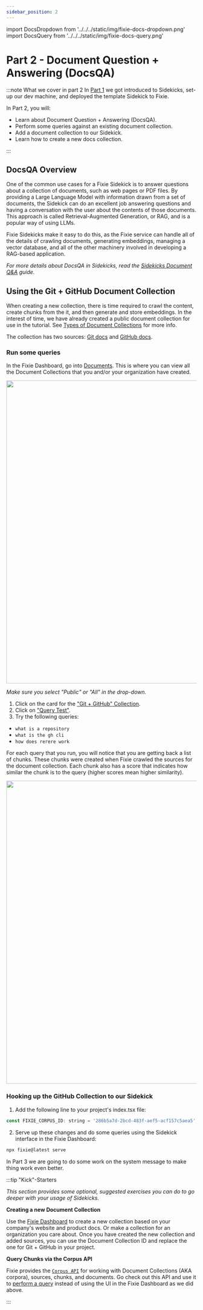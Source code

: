 ```yaml
---
sidebar_position: 2
---
```


import DocsDropdown from '../../../static/img/fixie-docs-dropdown.png'
import DocsQuery from '../../../static/img/fixie-docs-query.png'

# Part 2 - Document Question + Answering (DocsQA)

:::note What we cover in part 2
In [Part 1](./part1-intro) we got introduced to Sidekicks, set-up our dev machine, and deployed the template Sidekick to Fixie.

In Part 2, you will:

- Learn about Document Question + Answering (DocsQA).
- Perform some queries against an existing document collection.
- Add a document collection to our Sidekick.
- Learn how to create a new docs collection.

:::

## DocsQA Overview

One of the common use cases for a Fixie Sidekick is to answer questions about a collection of documents, such as web pages or PDF files. By providing a Large Language Model with information drawn from a set of documents, the Sidekick can do an excellent job answering questions and having a conversation with the user about the contents of those documents. This approach is called Retrieval-Augmented Generation, or RAG, and is a popular way of using LLMs.

Fixie Sidekicks make it easy to do this, as the Fixie service can handle all of the details of crawling documents, generating embeddings, managing a vector database, and all of the other machinery involved in developing a RAG-based application.

_For more details about DocsQA in Sidekicks, read the [Sidekicks Document Q&A](../../sidekicks/sidekicks-docsqa) guide._

## Using the Git + GitHub Document Collection

When creating a new collection, there is time required to crawl the content, create chunks from the it, and then generate and store embeddings. In the interest of time, we have already created a public document collection for use in the tutorial. See [Types of Document Collections](../../sidekicks/sidekicks-quickstart#types-of-document-collections) for more info.

The collection has two sources: [Git docs](https://git-scm.com/doc) and [GitHub docs](https://docs.github.com/en).

### Run some queries

In the Fixie Dashboard, go into [Documents](https://console.fixie.ai/documents). This is where you can view all the Document Collections that you and/or your organization have created.

<img src={DocsDropdown} alt="" width="800"/>

_Make sure you select "Public" or "All" in the drop-down._

1. Click on the card for the ["Git + GitHub" Collection](https://console.fixie.ai/documents/286b5a7d-2bcd-483f-aef5-acf157c5aea5).
1. Click on ["Query Test"](https://console.fixie.ai/documents/286b5a7d-2bcd-483f-aef5-acf157c5aea5/query-test).
1. Try the following queries:

- `what is a repository`
- `what is the gh cli`
- `how does rerere work`

For each query that you run, you will notice that you are getting back a list of chunks. These chunks were created when Fixie crawled the sources for the document collection. Each chunk also has a score that indicates how similar the chunk is to the query (higher scores mean higher similarity).

<img src={DocsQuery} alt="" width="800"/>

### Hooking up the GitHub Collection to our Sidekick

1. Add the following line to your project's index.tsx file:

```jsx
const FIXIE_CORPUS_ID: string = '286b5a7d-2bcd-483f-aef5-acf157c5aea5';
```

2. Serve up these changes and do some queries using the Sidekick interface in the Fixie Dashboard:

```bash
npx fixie@latest serve
```

In Part 3 we are going to do some work on the system message to make thing work even better.

:::tip "Kick"-Starters

_This section provides some optional, suggested exercises you can do to go deeper with your usage of Sidekicks._

**Creating a new Document Collection**

Use the [Fixie Dashboard](https://console.fixie.ai/documents) to create a new collection based on your company's website and product docs. Or make a collection for an organization you care about. Once you have created the new collection and added sources, you can use the Document Collection ID and replace the one for Git + GitHub in your project.

**Query Chunks via the Corpus API**

Fixie provides the [`Corpus API`](https://docs.fixie.ai/category/corpus-api) for working with Document Collections (AKA corpora), sources, chunks, and documents. Go check out this API and use it to [perform a query](https://docs.fixie.ai/api/corpus/fixie-corpus-service-query-corpus) instead of using the UI in the Fixie Dashboard as we did above.

:::
